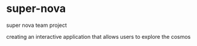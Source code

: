 # super-nova
super nova team project

creating an interactive application that allows users to explore the cosmos
